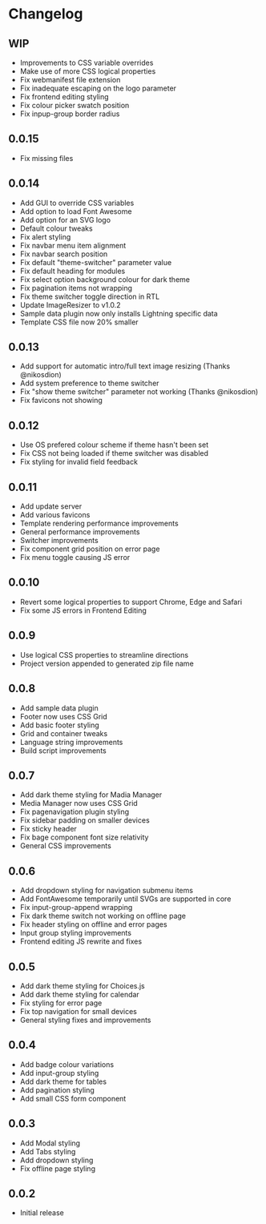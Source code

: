 # Changelog

## WIP
- Improvements to CSS variable overrides
- Make use of more CSS logical properties
- Fix webmanifest file extension
- Fix inadequate escaping on the logo parameter
- Fix frontend editing styling
- Fix colour picker swatch position
- Fix inpup-group border radius

## 0.0.15
- Fix missing files

## 0.0.14
- Add GUI to override CSS variables
- Add option to load Font Awesome
- Add option for an SVG logo
- Default colour tweaks
- Fix alert styling
- Fix navbar menu item alignment
- Fix navbar search position
- Fix default "theme-switcher" parameter value
- Fix default heading for modules
- Fix select option background colour for dark theme
- Fix pagination items not wrapping
- Fix theme switcher toggle direction in RTL
- Update ImageResizer to v1.0.2
- Sample data plugin now only installs Lightning specific data
- Template CSS file now 20% smaller

## 0.0.13
- Add support for automatic intro/full text image resizing (Thanks @nikosdion)
- Add system preference to theme switcher
- Fix "show theme switcher" parameter not working (Thanks @nikosdion)
- Fix favicons not showing

## 0.0.12
- Use OS prefered colour scheme if theme hasn't been set
- Fix CSS not being loaded if theme switcher was disabled
- Fix styling for invalid field feedback

## 0.0.11
- Add update server
- Add various favicons
- Template rendering performance improvements
- General performance improvements
- Switcher improvements
- Fix component grid position on error page
- Fix menu toggle causing JS error

## 0.0.10
- Revert some logical properties to support Chrome, Edge and Safari
- Fix some JS errors in Frontend Editing

## 0.0.9
- Use logical CSS properties to streamline directions
- Project version appended to generated zip file name

## 0.0.8
- Add sample data plugin
- Footer now uses CSS Grid
- Add basic footer styling
- Grid and container tweaks
- Language string improvements
- Build script improvements

## 0.0.7
- Add dark theme styling for Madia Manager
- Media Manager now uses CSS Grid
- Fix pagenavigation plugin styling
- Fix sidebar padding on smaller devices
- Fix sticky header
- Fix bage component font size relativity
- General CSS improvements

## 0.0.6
- Add dropdown styling for navigation submenu items
- Add FontAwesome temporarily until SVGs are supported in core
- Fix input-group-append wrapping
- Fix dark theme switch not working on offline page
- Fix header styling on offline and error pages
- Input group styling improvements
- Frontend editing JS rewrite and fixes

## 0.0.5
- Add dark theme styling for Choices.js
- Add dark theme styling for calendar
- Fix styling for error page
- Fix top navigation for small devices
- General styling fixes and improvements

## 0.0.4
- Add badge colour variations
- Add input-group styling
- Add dark theme for tables
- Add pagination styling
- Add small CSS form component

## 0.0.3
- Add Modal styling
- Add Tabs styling
- Add dropdown styling
- Fix offline page styling

## 0.0.2
- Initial release
